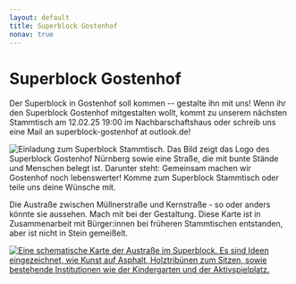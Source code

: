 ```yaml
---
layout: default
title: Superblock Gostenhof
nonav: true
---
```


<div id="Superblock Gostenhof" class="post">
	<h1 class="pageTitle">Superblock Gostenhof</h1>
	<p class="intro">Der Superblock in Gostenhof soll kommen -- gestalte ihn mit uns!
  Wenn ihr den Superblock Gostenhof mitgestalten wollt, kommt zu unserem nächsten Stammtisch am 12.02.25 19:00 im Nachbarschaftshaus oder schreib uns eine Mail an superblock-gostenhof at outlook.de!</p>
	<img src="{{ '/assets/img/2025-02-12_Stammtischplakat.jpeg' | relative_url }}" alt="Einladung zum Superblock Stammtisch. Das Bild zeigt das Logo des Superblock Gostenhof Nürnberg sowie eine Straße, die mit bunte Stände und Menschen belegt ist. Darunter steht: Gemeinsam machen wir Gostenhof noch lebenswerter! Komme zum Superblock Stammtisch oder teile uns deine Wünsche mit.">
	<p>Die Austraße zwischen Müllnerstraße und Kernstraße - so oder anders könnte sie aussehen. Mach mit bei der Gestaltung. Diese Karte ist in Zusammenarbeit mit Bürger:innen bei früheren Stammtischen entstanden, aber ist nicht in Stein gemeißelt.</p>
  <a href="{{ '/assets/img/austraße.png' | relative_url }}"><img src="{{ '/assets/img/austraße.png' | relative_url }}" alt="Eine schematische Karte der Austraße im Superblock. Es sind Ideen eingezeichnet, wie Kunst auf Asphalt, Holztribünen zum Sitzen, sowie bestehende Institutionen wie der Kindergarten und der Aktivspielplatz."></a>
</div>

